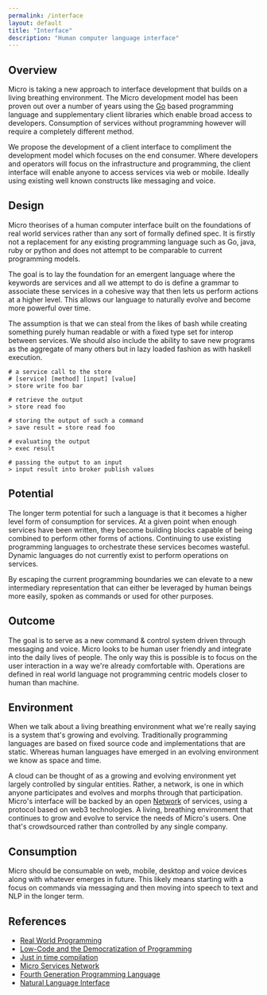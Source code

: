 ```yaml
---
permalink: /interface
layout: default
title: "Interface"
description: "Human computer language interface"
---
```



## Overview

Micro is taking a new approach to interface development that builds on a living breathing environment.
The Micro development model has been proven out over a number of years using the [Go](https://go.dev) based programming language and
supplementary client libraries which enable broad access to developers. Consumption of services without programming however will
require a completely different method.

We propose the development of a client interface to compliment the development model which focuses on the end consumer. Where developers
and operators will focus on the infrastructure and programming, the client interface will enable anyone to access services via web or mobile.
Ideally using existing well known constructs like messaging and voice.

## Design

Micro theorises of a human computer interface built on the foundations of real world services rather than any
sort of formally defined spec. It is firstly not a replacement for any existing programming language 
such as Go, java, ruby or python and does not attempt to be comparable to current programming models.

The goal is to lay the foundation for an emergent language where the keywords are 
services and all we attempt to do is define a grammar to associate these services 
in a cohesive way that then lets us perform actions at a higher level. This allows 
our language to naturally evolve and become more powerful over time.

The assumption is that we can steal from the likes of bash while creating something 
purely human readable or with a fixed type set for interop between services. We 
should also include the ability to save new programs as the aggregate of many 
others but in lazy loaded fashion as with haskell execution.

```
# a service call to the store
# [service] [method] [input] [value]
> store write foo bar

# retrieve the output
> store read foo

# storing the output of such a command
> save result = store read foo

# evaluating the output
> exec result

# passing the output to an input
> input result into broker publish values
```

## Potential

The longer term potential for such a language is that it becomes a higher level form of consumption for services. 
At a given point when enough services have been written, they become building blocks capable of being combined 
to perform other forms of actions. Continuing to use existing programming languages to orchestrate these 
services becomes wasteful. Dynamic languages do not currently exist to perform operations on services.

By escaping the current programming boundaries we can elevate to a new intermediary representation that can 
either be leveraged by human beings more easily, spoken as commands or used for other purposes.

## Outcome

The goal is to serve as a new command & control system driven through messaging and voice. Micro looks to 
be human user friendly and integrate into the daily lives of people. The only way this is possible is 
to focus on the user interaction in a way we're already comfortable with. Operations are defined in 
real world language not programming centric models closer to human than machine.

## Environment

When we talk about a living breathing environment what we're really saying is a system that's growing and 
evolving. Traditionally programming languages are based on fixed source code and implementations that are 
static. Whereas human languages have emerged in an evolving environment we know as space and time. 

A cloud can be thought of as a growing and evolving environment yet largely controlled by singular entities. 
Rather, a network, is one in which anyone participates and evolves and morphs through that 
participation.
Micro's interface will be backed by an open [Network](/network) of services, using a protocol based on web3 technologies. 
A living, breathing environment that continues to grow and evolve to service the needs of Micro's users. One that's 
crowdsourced rather than controlled by any single company.

## Consumption

Micro should be consumable on web, mobile, desktop and voice devices along with whatever emerges in future. This likely 
means starting with a focus on commands via messaging and then moving into speech to text and NLP in the longer term. 

## References 

- [Real World Programming](https://www.researchgate.net/publication/221045770_Real-world_programming)
- [Low-Code and the Democratization of Programming](https://www.oreilly.com/radar/low-code-and-the-democratization-of-programming/)
- [Just in time compilation](https://en.wikipedia.org/wiki/Just-in-time_compilation)
- [Micro Services Network](https://mu.network)
- [Fourth Generation Programming Language](https://en.m.wikipedia.org/wiki/Fourth-generation_programming_language)
- [Natural Language Interface](https://en.m.wikipedia.org/wiki/Natural-language_user_interface#:~:text=Natural%2Dlanguage%20user%20interface%20(LUI,modifying%20data%20in%20software%20applications.))

